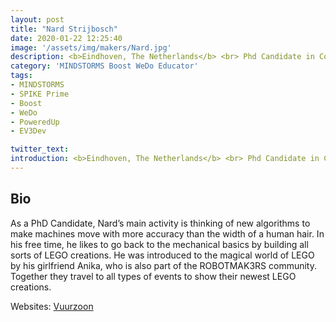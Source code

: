 ```yaml
---
layout: post
title: "Nard Strijbosch"
date: 2020-01-22 12:25:40
image: '/assets/img/makers/Nard.jpg'
description: <b>Eindhoven, The Netherlands</b> <br> Phd Candidate in Control Systems
category: 'MINDSTORMS Boost WeDo Educator'
tags:
- MINDSTORMS
- SPIKE Prime
- Boost
- WeDo
- PoweredUp
- EV3Dev

twitter_text:
introduction: <b>Eindhoven, The Netherlands</b> <br> Phd Candidate in Control Systems
---
```




## Bio


As a PhD Candidate, Nard’s main activity is thinking of new algorithms to make machines move with more accuracy than the width of a human hair. In his free time, he likes to go back to the mechanical basics by building all sorts of LEGO creations. He was introduced to the magical world of LEGO by his girlfriend Anika, who is also part of the ROBOTMAK3RS community. Together they travel to all types of events to show their newest LEGO creations.

Websites: [Vuurzoon](https://www.youtube.com/user/Vuurzoon)



